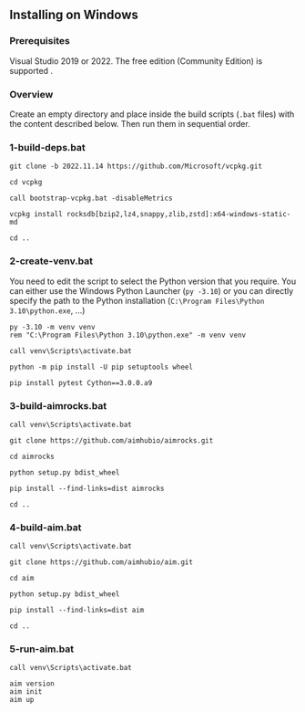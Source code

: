 ## Installing on Windows

### Prerequisites

Visual Studio 2019 or 2022. The free edition (Community Edition) is supported .

### Overview

Create an empty directory and place inside the build scripts (`.bat` files) with the content described below. Then run them in sequential order.

### 1-build-deps.bat

```batchfile
git clone -b 2022.11.14 https://github.com/Microsoft/vcpkg.git

cd vcpkg

call bootstrap-vcpkg.bat -disableMetrics

vcpkg install rocksdb[bzip2,lz4,snappy,zlib,zstd]:x64-windows-static-md

cd ..
```

### 2-create-venv.bat

You need to edit the script to select the Python version that you require. You can either use the Windows Python Launcher (`py -3.10`) or you can directly specify the path to the Python installation (`C:\Program Files\Python 3.10\python.exe`, ...)

```batchfile
py -3.10 -m venv venv
rem "C:\Program Files\Python 3.10\python.exe" -m venv venv

call venv\Scripts\activate.bat

python -m pip install -U pip setuptools wheel

pip install pytest Cython==3.0.0.a9
```

### 3-build-aimrocks.bat

```batchfile
call venv\Scripts\activate.bat

git clone https://github.com/aimhubio/aimrocks.git

cd aimrocks

python setup.py bdist_wheel

pip install --find-links=dist aimrocks

cd ..
```

### 4-build-aim.bat

```batchfile
call venv\Scripts\activate.bat

git clone https://github.com/aimhubio/aim.git

cd aim

python setup.py bdist_wheel

pip install --find-links=dist aim

cd ..
```

### 5-run-aim.bat

```batchfile
call venv\Scripts\activate.bat

aim version
aim init
aim up
```
